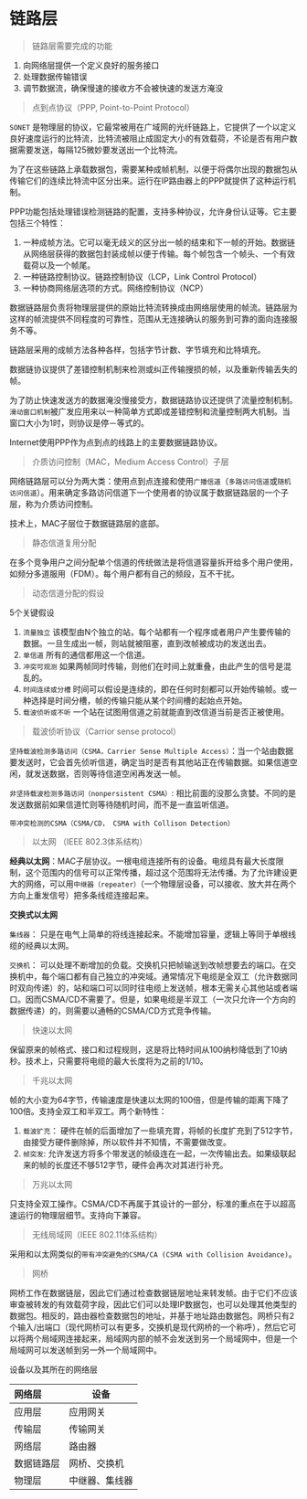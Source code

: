 # 链路层

> 链路层需要完成的功能

1. 向网络层提供一个定义良好的服务接口
2. 处理数据传输错误
3. 调节数据流，确保慢速的接收方不会被快速的发送方淹没



> 点到点协议（PPP, Point-to-Point Protocol）

`SONET` 是物理层的协议，它最常被用在广域网的光纤链路上，它提供了一个以定义良好速度运行的比特流，比特流被阻止成固定大小的有效载荷，不论是否有用户数据需要发送，每隔125微妙要发送出一个比特流。

为了在这些链路上承载数据包，需要某种成帧机制，以便于将偶尔出现的数据包从传输它们的连续比特流中区分出来。运行在IP路由器上的PPP就提供了这种运行机制。

PPP功能包括处理错误检测链路的配置，支持多种协议，允许身份认证等。它主要包括三个特性：

1. 一种成帧方法。它可以毫无歧义的区分出一帧的结束和下一帧的开始。数据链从网络层获得的数据包封装成帧以便于传输。每个帧包含一个帧头、一个有效载荷以及一个帧尾。
2. 一种链路控制协议。链路控制协议（LCP，Link Control Protocol）
3. 一种协商网络层选项的方式。网络控制协议（NCP）



数据链路层负责将物理层提供的原始比特流转换成由网络层使用的帧流。链路层为这样的帧流提供不同程度的可靠性，范围从无连接确认的服务到可靠的面向连接服务不等。

链路层采用的成帧方法各种各样，包括字节计数、字节填充和比特填充。

数据链协议提供了差错控制机制来检测或纠正传输搜损的帧，以及重新传输丢失的帧。

为了防止快速发送方的数据淹没慢接受方，数据链路协议还提供了流量控制机制。`滑动窗口机制`被广发应用来以一种简单方式即成差错控制和流量控制两大机制。当窗口大小为1时，则协议是停－等式的。

Internet使用PPP作为点到点的线路上的主要数据链路协议。



> 介质访问控制（MAC，Medium Access Control）子层

网络链路层可以分为两大类：使用点到点连接和使用`广播信道`（`多路访问信道`或`随机访问信道`）。用来确定多路访问信道下一个使用者的协议属于数据链路层的一个子层，称为介质访问控制。

技术上，MAC子层位于数据链路层的底部。



> 静态信道复用分配

在多个竞争用户之间分配单个信道的传统做法是将信道容量拆开给多个用户使用，如频分多道服用（FDM）。每个用户都有自己的频段，互不干扰。



> 动态信道分配的假设

5个关键假设

1. `流量独立` 该模型由N个独立的站，每个站都有一个程序或者用户产生要传输的数据。一旦生成出一帧，则站就被阻塞，直到改帧被成功的发送出去。
2. `单信道`  所有的通信都用这一个信道。
3. `冲突可观测`  如果两帧同时传输，则他们在时间上就重叠，由此产生的信号是混乱的。
4. `时间连续或分槽`  时间可以假设是连续的，即在任何时刻都可以开始传输帧。或一种选择是时间分槽，帧的传输只能从某个时间槽的起始点开始。
5. `载波侦听或不听`  一个站在试图用信道之前就能直到改信道当前是否正被使用。



> 载波侦听协议（Carrior sense protocol）

`坚持载波检测多路访问（CSMA，Carrier Sense Multiple Access）`：当一个站由数据要发送时，它会首先侦听信道，确定当时是否有其他站正在传输数据。如果信道空闲，就发送数据，否则等待信道空闲再发送一帧。

`非坚持载波检测多路访问（nonpersistent CSMA）`: 相比前面的没那么贪婪。不同的是发送数据前如果信道忙则等待随机时间，而不是一直监听信道。

`带冲突检测的CSMA（CSMA/CD， CSMA with Collison Detection）`



> 以太网 （IEEE 802.3体系结构）

**经典以太网**：MAC子层协议。一根电缆连接所有的设备。电缆具有最大长度限制，这个范围内的信号可以正常传播，超过这个范围将无法传播。为了允许建设更大的网络，可以用`中继器（repeater）`（一个物理层设备，可以接收、放大并在两个方向上重发信号）把多条线缆连接起来。

**交换式以太网**

`集线器`： 只是在电气上简单的将线连接起来。不能增加容量，逻辑上等同于单根线缆的经典以太网。

`交换机`： 可以处理不断增加的负载。交换机只把帧输送到改帧想要去的端口。在交换机中，每个端口都有自己独立的冲突域。通常情况下电缆是全双工（允许数据同时双向传递）的，站和端口可以同时往电缆上发送帧，根本无需关心其他站或者端口。因而CSMA/CD不需要了。但是，如果电缆是半双工（一次只允许一个方向的数据传递）的，则需要以通畅的CSMA/CD方式竞争传输。



> 快速以太网

保留原来的帧格式、接口和过程规则，这是将比特时间从100纳秒降低到了10纳秒。技术上，只需要将电缆的最大长度将为之前的1/10。



> 千兆以太网

帧的大小变为64字节，传输速度是快速以太网的100倍，但是传输的距离下降了100倍。支持全双工和半双工。两个新特性：

1. `载波扩充`： 硬件在帧的后面增加了一些填充胃，将帧的长度扩充到了512字节，由接受方硬件删除掉，所以软件并不知情，不需要做改变。
2. `帧突发`: 允许发送方将多个带发送的帧级连在一起，一次传输出去。如果级联起来的帧的长度还不够512字节，硬件会再次对其进行补充。

> 万兆以太网

只支持全双工操作。CSMA/CD不再属于其设计的一部分，标准的重点在于以超高速运行的物理层细节。支持向下兼容。



> 无线局域网（IEEE 802.11体系结构）

采用和以太网类似的`带有冲突避免的CSMA/CA (CSMA with Collision Avoidance)`。



> 网桥

网桥工作在数据链层，因此它们通过检查数据链层地址来转发帧。由于它们不应该审查被转发的有效载荷字段，因此它们可以处理IP数据包，也可以处理其他类型的数据包。相反的，路由器检查数据包的地址，并基于地址路由数据包。网桥只有2个输入/出端口（现代网桥可以有更多，交换机是现代网桥的一个称呼），然后它可以将两个局域网连接起来，局域网内部的帧不会发送到另一个局域网中，但是一个局域网可以发送帧到另一外一个局域网中。



设备以及其所在的网络层

| 网络层   | 设备      |
| :---- | ------- |
| 应用层   | 应用网关    |
| 传输层   | 传输网关    |
| 网络层   | 路由器     |
| 数据链路层 | 网桥、交换机  |
| 物理层   | 中继器、集线器 |

